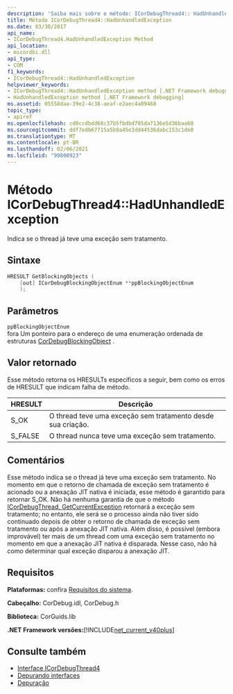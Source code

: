 ```yaml
---
description: 'Saiba mais sobre o método: ICorDebugThread4:: HadUnhandledException'
title: Método ICorDebugThread4::HadUnhandledException
ms.date: 03/30/2017
api_name:
- ICorDebugThread4.HadUnhandledException Method
api_location:
- mscordbi.dll
api_type:
- COM
f1_keywords:
- ICorDebugThread4::HadUnhandledException
helpviewer_keywords:
- ICorDebugThread4::HadUnhandledException method [.NET Framework debugging]
- HadUnhandledException method [.NET Framework debugging]
ms.assetid: 05558daa-39e2-4c38-aeaf-e2aec4a09468
topic_type:
- apiref
ms.openlocfilehash: cd0ccdbdd68c37b5fbdbd705da7136e5d36baa60
ms.sourcegitcommit: ddf7edb67715a5b9a45e3dd44536dabc153c1de0
ms.translationtype: MT
ms.contentlocale: pt-BR
ms.lasthandoff: 02/06/2021
ms.locfileid: "99800923"
---
```

# <a name="icordebugthread4hadunhandledexception-method"></a>Método ICorDebugThread4::HadUnhandledException

Indica se o thread já teve uma exceção sem tratamento.  
  
## <a name="syntax"></a>Sintaxe  
  
```cpp  
HRESULT GetBlockingObjects (  
    [out] ICorDebugBlockingObjectEnum **ppBlockingObjectEnum  
    );  
```  
  
## <a name="parameters"></a>Parâmetros  

 `ppBlockingObjectEnum`  
 fora Um ponteiro para o endereço de uma enumeração ordenada de estruturas [CorDebugBlockingObject](cordebugblockingobject-structure.md) .  
  
## <a name="return-value"></a>Valor retornado  

 Esse método retorna os HRESULTs específicos a seguir, bem como os erros de HRESULT que indicam falha de método.  
  
|HRESULT|Descrição|  
|-------------|-----------------|  
|S_OK|O thread teve uma exceção sem tratamento desde sua criação.|  
|S_FALSE|O thread nunca teve uma exceção sem tratamento.|  
  
## <a name="remarks"></a>Comentários  

 Esse método indica se o thread já teve uma exceção sem tratamento. No momento em que o retorno de chamada de exceção sem tratamento é acionado ou a anexação JIT nativa é iniciada, esse método é garantido para retornar S_OK. Não há nenhuma garantia de que o método [ICorDebugThread. GetCurrentException](icordebugthread-getcurrentexception-method.md) retornará a exceção sem tratamento; no entanto, ele será se o processo ainda não tiver sido continuado depois de obter o retorno de chamada de exceção sem tratamento ou após a anexação JIT nativa. Além disso, é possível (embora improvável) ter mais de um thread com uma exceção sem tratamento no momento em que a anexação JIT nativa é disparada. Nesse caso, não há como determinar qual exceção disparou a anexação JIT.  
  
## <a name="requirements"></a>Requisitos  

 **Plataformas:** confira [Requisitos do sistema](../../get-started/system-requirements.md).  
  
 **Cabeçalho:** CorDebug.idl, CorDebug.h  
  
 **Biblioteca:** CorGuids.lib  
  
 **.NET Framework versões:**[!INCLUDE[net_current_v40plus](../../../../includes/net-current-v40plus-md.md)]  
  
## <a name="see-also"></a>Consulte também

- [Interface ICorDebugThread4](icordebugthread4-interface.md)
- [Depurando interfaces](debugging-interfaces.md)
- [Depuração](index.md)
